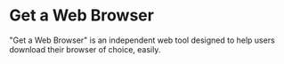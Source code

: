 # Get a Web Browser
 "Get a Web Browser" is an independent web tool designed to help users download their browser of choice, easily.
